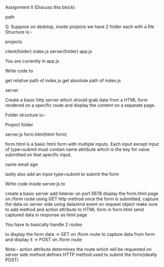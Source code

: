 Assignment II
(Discuss this block)

path

Q. Suppose on desktop, inside projects we have 2 folder each with a file Structure is:-

projects

 client(folder)
   index.js
 server(folder)
   app.js

You are currently in app.js

Write code to

get relative path of index.js
get absolute path of index.js


server

Create a basic http server which should grab data from a HTML form rendered on a specific route and display the content on a separate page.

Folder structure is:-

Project folder

server.js
form.html(html form)

form.html is a basic html form with multiple inputs. Each input except input of type=submit must contain name attribute which is the key for value submitted on that specific input.

name
email
age

lastly also add an input type=submit to submit the form

Write code inside server.js to

create a basic server
add listener on port 5678
display the form.html page on /form route using GET http method
once the form is submitted, capture the data on server side using data/end event on request object
make sure to add method and action attribute to HTML form in form.html
send captured data in response as html page

You have to basically handle 2 routes

to display the form data -> GET on /form route
to capture data from form and display it -> POST on /form route

Note:-
action attribute determines the route which will be requested on server side
method defines HTTP method used to submit the form(ideally POST)